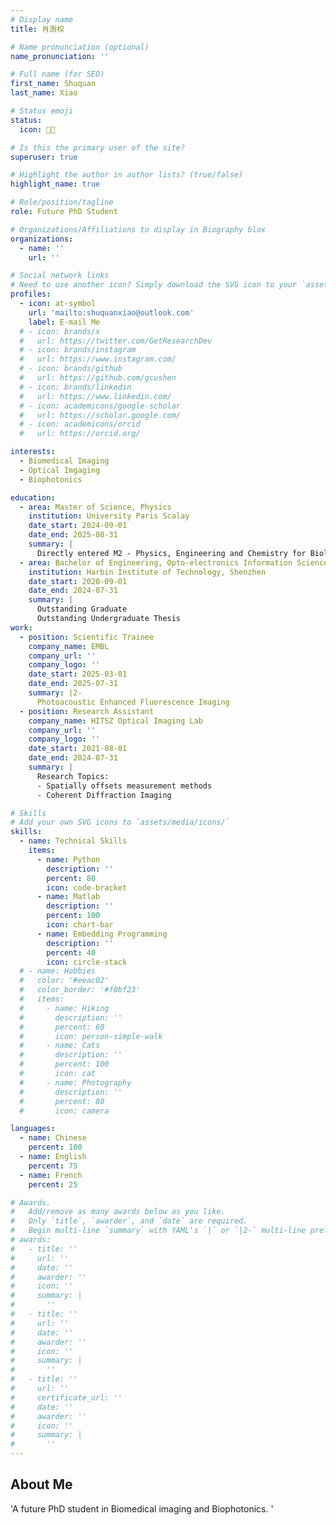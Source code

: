 ```yaml
---
# Display name
title: 肖澍权

# Name pronunciation (optional)
name_pronunciation: ''

# Full name (for SEO)
first_name: Shuquan
last_name: Xiao

# Status emoji
status:
  icon: 🧑‍🎓

# Is this the primary user of the site?
superuser: true

# Highlight the author in author lists? (true/false)
highlight_name: true

# Role/position/tagline
role: Future PhD Student

# Organizations/Affiliations to display in Biography blox
organizations:
  - name: ''
    url: ''

# Social network links
# Need to use another icon? Simply download the SVG icon to your `assets/media/icons/` folder.
profiles:
  - icon: at-symbol
    url: 'mailto:shuquanxiao@outlook.com'
    label: E-mail Me
  # - icon: brands/x
  #   url: https://twitter.com/GetResearchDev
  # - icon: brands/instagram
  #   url: https://www.instagram.com/
  # - icon: brands/github
  #   url: https://github.com/gcushen
  # - icon: brands/linkedin
  #   url: https://www.linkedin.com/
  # - icon: academicons/google-scholar
  #   url: https://scholar.google.com/
  # - icon: academicons/orcid
  #   url: https://orcid.org/

interests:
  - Biomedical Imaging
  - Optical Imgaging
  - Biophotonics

education:
  - area: Master of Science, Physics
    institution: University Paris Scalay
    date_start: 2024-09-01
    date_end: 2025-08-31
    summary: |
      Directly entered M2 - Physics, Engineering and Chemistry for Biology
  - area: Bachelor of Engineering, Opto-electronics Information Science and Engineering
    institution: Harbin Institute of Technology, Shenzhen
    date_start: 2020-09-01
    date_end: 2024-07-31
    summary: |
      Outstanding Graduate
      Outstanding Undergraduate Thesis
work:
  - position: Scientific Trainee
    company_name: EMBL
    company_url: ''
    company_logo: ''
    date_start: 2025-03-01
    date_end: 2025-07-31
    summary: |2-
      Photoacoustic Enhanced Fluorescence Imaging
  - position: Research Assistant
    company_name: HITSZ Optical Imaging Lab
    company_url: ''
    company_logo: ''
    date_start: 2021-08-01
    date_end: 2024-07-31
    summary: |
      Research Topics: 
      - Spatially offsets measurement methods
      - Coherent Diffraction Imaging

# Skills
# Add your own SVG icons to `assets/media/icons/`
skills:
  - name: Technical Skills
    items:
      - name: Python
        description: ''
        percent: 80
        icon: code-bracket
      - name: Matlab
        description: ''
        percent: 100
        icon: chart-bar
      - name: Embedding Programming
        description: ''
        percent: 40
        icon: circle-stack
  # - name: Hobbies
  #   color: '#eeac02'
  #   color_border: '#f0bf23'
  #   items:
  #     - name: Hiking
  #       description: ''
  #       percent: 60
  #       icon: person-simple-walk
  #     - name: Cats
  #       description: ''
  #       percent: 100
  #       icon: cat
  #     - name: Photography
  #       description: ''
  #       percent: 80
  #       icon: camera

languages:
  - name: Chinese
    percent: 100
  - name: English
    percent: 75
  - name: French
    percent: 25

# Awards.
#   Add/remove as many awards below as you like.
#   Only `title`, `awarder`, and `date` are required.
#   Begin multi-line `summary` with YAML's `|` or `|2-` multi-line prefix and indent 2 spaces below.
# awards:
#   - title: ''
#     url: ''
#     date: ''
#     awarder: ''
#     icon: ''
#     summary: |
#       ''
#   - title: ''
#     url: ''
#     date: ''
#     awarder: ''
#     icon: ''
#     summary: |
#       ''
#   - title: ''
#     url: ''
#     certificate_url: ''
#     date: ''
#     awarder: ''
#     icon: ''
#     summary: |
#       ''
---
```


## About Me

'A future PhD student in Biomedical imaging and Biophotonics. '
